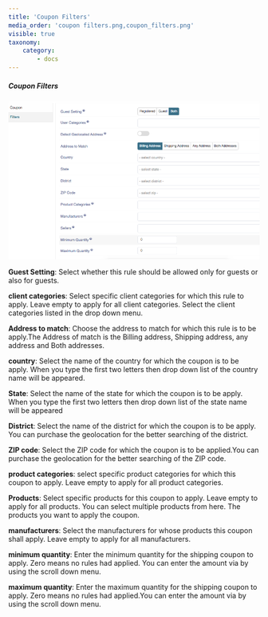 ```yaml
---
title: 'Coupon Filters'
media_order: 'coupon filters.png,coupon_filters.png'
visible: true
taxonomy:
    category:
        - docs
---
```


##### **Coupon Filters**

![coupon_filters](coupon_filters.png "coupon_filters")

**Guest Setting**: Select whether this rule should be allowed only for guests or also for guests.


**client categories**: 
Select specific client categories for which this rule to apply. Leave empty to apply for all client categories. Select the client categories listed in the drop down menu.

**Address to match**: 
Choose the address to match for which this rule is to be apply.The Address of match is the Billing address, Shipping address, any address and Both addresses.

**country**: 
Select the name of the country for which the coupon is to be apply. When you type the first two letters then drop down list of the country name will be appeared.

**State**: 
Select the name of the state for which the coupon is to be apply. When you type the first two letters then drop down list of the state name will be appeared

**District**: 
Select the name of the district for which the coupon is to be apply. You can purchase the geolocation for the better searching of the district.

**ZIP code**: 
Select the ZIP code for which the coupon is to be applied.You can purchase the geolocation for the better searching of the ZIP code.

**product categories**: 
select specific product categories for which this coupon to apply. Leave empty to apply for all product categories.

**Products**: 
Select specific products for this coupon to apply. Leave empty to apply for all products. You can select multiple products from here. The products you want to apply the coupon. 

**manufacturers**: 
Select the manufacturers for whose products this coupon shall apply. Leave empty to apply for all manufacturers.

**minimum quantity**: 
Enter the minimum quantity for the shipping coupon to apply. Zero means no rules had applied. You can enter the amount via by using the scroll down menu.	

**maximum quantity**:
Enter the maximum quantity for the shipping coupon to apply. Zero means no rules had applied.You can enter the amount via by using the scroll down menu.
